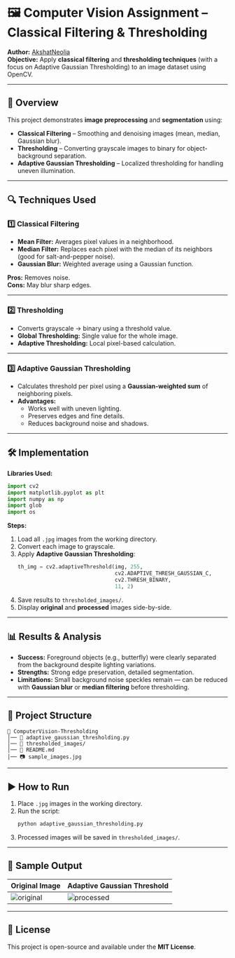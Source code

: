 
# 🖼️ Computer Vision Assignment – Classical Filtering & Thresholding

**Author:** [AkshatNeolia](https://github.com/AkshatNeolia)  
**Objective:** Apply **classical filtering** and **thresholding techniques** (with a focus on Adaptive Gaussian Thresholding) to an image dataset using OpenCV.

---

## 📌 Overview
This project demonstrates **image preprocessing** and **segmentation** using:
- **Classical Filtering** – Smoothing and denoising images (mean, median, Gaussian blur).
- **Thresholding** – Converting grayscale images to binary for object-background separation.
- **Adaptive Gaussian Thresholding** – Localized thresholding for handling uneven illumination.

---

## 🔍 Techniques Used

### 1️⃣ Classical Filtering
- **Mean Filter:** Averages pixel values in a neighborhood.
- **Median Filter:** Replaces each pixel with the median of its neighbors (good for salt-and-pepper noise).
- **Gaussian Blur:** Weighted average using a Gaussian function.

**Pros:** Removes noise.  
**Cons:** May blur sharp edges.

---

### 2️⃣ Thresholding
- Converts grayscale → binary using a threshold value.  
- **Global Thresholding:** Single value for the whole image.  
- **Adaptive Thresholding:** Local pixel-based calculation.

---

### 3️⃣ Adaptive Gaussian Thresholding
- Calculates threshold per pixel using a **Gaussian-weighted sum** of neighboring pixels.
- **Advantages:**
  - Works well with uneven lighting.
  - Preserves edges and fine details.
  - Reduces background noise and shadows.

---

## 🛠️ Implementation

**Libraries Used:**
```python
import cv2
import matplotlib.pyplot as plt
import numpy as np
import glob
import os
```

**Steps:**
1. Load all `.jpg` images from the working directory.
2. Convert each image to grayscale.
3. Apply **Adaptive Gaussian Thresholding**:
   ```python
   th_img = cv2.adaptiveThreshold(img, 255,
                                  cv2.ADAPTIVE_THRESH_GAUSSIAN_C,
                                  cv2.THRESH_BINARY,
                                  11, 2)
   ```
4. Save results to `thresholded_images/`.
5. Display **original** and **processed** images side-by-side.

---

## 📊 Results & Analysis
- **Success:** Foreground objects (e.g., butterfly) were clearly separated from the background despite lighting variations.
- **Strengths:** Strong edge preservation, detailed segmentation.
- **Limitations:** Small background noise speckles remain — can be reduced with **Gaussian blur** or **median filtering** before thresholding.

---

## 📂 Project Structure
```
📁 ComputerVision-Thresholding
│── 📜 adaptive_gaussian_thresholding.py
│── 📁 thresholded_images/
│── 📜 README.md
│── 📷 sample_images.jpg
```

---

## ▶️ How to Run
1. Place `.jpg` images in the working directory.
2. Run the script:
   ```bash
   python adaptive_gaussian_thresholding.py
   ```
3. Processed images will be saved in `thresholded_images/`.

---

## 📸 Sample Output

| Original Image | Adaptive Gaussian Threshold |
|---------------|-----------------------------|
| ![original](sample_original.jpg) | ![processed](sample_threshold.jpg) |

---

## 📜 License
This project is open-source and available under the **MIT License**.
